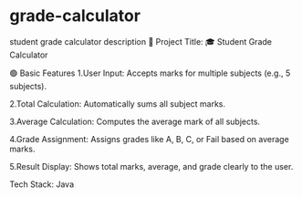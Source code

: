 # grade-calculator
 student grade calculator description
 🧩 Project Title:
🎓 Student Grade Calculator

🟢 Basic Features
1.User Input:
Accepts marks for multiple subjects (e.g., 5 subjects).

2.Total Calculation:
Automatically sums all subject marks.

3.Average Calculation:
Computes the average mark of all subjects.

4.Grade Assignment:
Assigns grades like A, B, C, or Fail based on average marks.

5.Result Display:
Shows total marks, average, and grade clearly to the user.

Tech Stack: Java 
